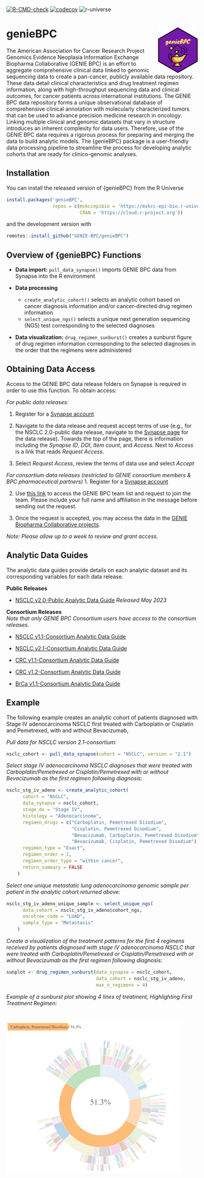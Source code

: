 
<!-- README.md is generated from README.Rmd. Please edit that file -->
<!-- badges: start -->

[![R-CMD-check](https://github.com/GENIE-BPC/genieBPC/workflows/R-CMD-check/badge.svg)](https://github.com/GENIE-BPC/genieBPC/actions)
[![codecov](https://codecov.io/gh/GENIE-BPC/genieBPC/branch/main/graph/badge.svg?token=431LhDhF5K)](https://codecov.io/gh/GENIE-BPC/genieBPC)
![r-universe](https://mskcc-epi-bio.r-universe.dev/badges/genieBPC)
<!-- badges: end -->

# genieBPC <img src="man/figures/geniebpc_hex_sticker.png" align="right" height="120" /></a>

The American Association for Cancer Research Project Genomics Evidence
Neoplasia Information Exchange Biopharma Collaborative (GENIE BPC) is an
effort to aggregate comprehensive clinical data linked to genomic
sequencing data to create a pan-cancer, publicly available data
repository. These data detail clinical characteristics and drug
treatment regimen information, along with high-throughput sequencing
data and clinical outcomes, for cancer patients across international
institutions. The GENIE BPC data repository forms a unique observational
database of comprehensive clinical annotation with molecularly
characterized tumors that can be used to advance precision medicine
research in oncology. Linking multiple clinical and genomic datasets
that vary in structure introduces an inherent complexity for data users.
Therefore, use of the GENIE BPC data requires a rigorous process for
preparing and merging the data to build analytic models. The {genieBPC}
package is a user-friendly data processing pipeline to streamline the
process for developing analytic cohorts that are ready for
clinico-genomic analyses.

## Installation

You can install the released version of {genieBPC} from the R Universe

``` r
install.packages('genieBPC', 
                 repos = c(mskccepibio = 'https://mskcc-epi-bio.r-universe.dev',
                           CRAN = 'https://cloud.r-project.org'))
```

and the development version with

``` r
remotes::install_github("GENIE-BPC/genieBPC")
```

## Overview of {genieBPC} Functions

-   **Data import:** `pull_data_synapse()` imports GENIE BPC data from
    Synapse into the R environment

-   **Data processing**

    -   `create_analytic_cohort()` selects an analytic cohort based on
        cancer diagnosis information and/or cancer-directed drug regimen
        information  
    -   `select_unique_ngs()` selects a unique next generation
        sequencing (NGS) test corresponding to the selected diagnoses

-   **Data visualization:** `drug_regimen_sunburst()` creates a sunburst
    figure of drug regimen information corresponding to the selected
    diagnoses in the order that the regimens were administered

## Obtaining Data Access

Access to the GENIE BPC data release folders on Synapse is required in
order to use this function. To obtain access:

*For public data releases:*

1.  Register for a [Synapse account](https://www.synapse.org/#)

2.  Navigate to the data release and request accept terms of use (e.g.,
    for the NSCLC 2.0-public data release, navigate to the [Synapse
    page](https://www.synapse.org/#!Synapse:syn27056697) for the data
    release). Towards the top of the page, there is information
    including the *Synapse ID*, *DOI*, *Item count*, and *Access.* Next
    to *Access* is a link that reads *Request Access*.

3.  Select *Request Access*, review the terms of data use and select
    *Accept*

*For consortium data releases (restricted to GENIE consortium members &
BPC pharmaceutical partners)* 1. Register for a [Synapse
account](https://www.synapse.org/#)

2.  Use [this link](https://www.synapse.org/#!Team:3399797) to access
    the GENIE BPC team list and request to join the team. Please include
    your full name and affiliation in the message before sending out the
    request.

3.  Once the request is accepted, you may access the data in the [GENIE
    Biopharma Collaborative
    projects](https://www.synapse.org/#!Synapse:syn21226493).

*Note: Please allow up to a week to review and grant access.*

## Analytic Data Guides

The analytic data guides provide details on each analytic dataset and
its corresponding variables for each data release.

**Public Releases**

-   [NSCLC v2.0-Public Analytic Data
    Guide](https://www.synapse.org/#!Synapse:syn30557304) *Released May
    2023*

**Consortium Releases**  
*Note that only GENIE BPC Consortium users have access to the consortium
releases.*  
- [NSCLC v1.1-Consortium Analytic Data
Guide](https://www.synapse.org/#!Synapse:syn23002641)

-   [NSCLC v2.1-Consortium Analytic Data
    Guide](https://www.synapse.org/#!Synapse:syn26008058)

-   [CRC v1.1-Consortium Analytic Data
    Guide](https://www.synapse.org/#!Synapse:syn23764204)

-   [CRC v1.2-Consortium Analytic Data
    Guide](https://www.synapse.org/#!Synapse:syn26077308)

-   [BrCa v1.1-Consortium Analytic Data
    Guide](https://www.synapse.org/#!Synapse:syn26077313)

## Example

The following example creates an analytic cohort of patients diagnosed
with Stage IV adenocarcinoma NSCLC first treated with Carboplatin or
Cisplatin and Pemetrexed, with and without Bevacizumab,

*Pull data for NSCLC version 2.1-consortium:*

``` r
nsclc_cohort <- pull_data_synapse(cohort = "NSCLC", version = "2.1")
```

*Select stage IV adenocarcinoma NSCLC diagnoses that were treated with
Carboplatin/Pemetrexed or Cisplatin/Pemetrexed with or without
Bevacizumab as the first regimen following diagnosis:*

``` r
nsclc_stg_iv_adeno <- create_analytic_cohort(
      cohort = "NSCLC",
      data_synapse = nsclc_cohort,
      stage_dx = "Stage IV",
      histology = "Adenocarcinoma",
      regimen_drugs = c("Carboplatin, Pemetrexed Disodium",
                        "Cisplatin, Pemetrexed Disodium",
                        "Bevacizumab, Carboplatin, Pemetrexed Disodium",
                        "Bevacizumab, Cisplatin, Pemetrexed Disodium"),
      regimen_type = "Exact",
      regimen_order = 1,
      regimen_order_type = "within cancer",
      return_summary = FALSE
    )
```

*Select one unique metastatic lung adenocarcinoma genomic sample per
patient in the analytic cohort returned above:*

``` r
nsclc_stg_iv_adeno_unique_sample <- select_unique_ngs( 
      data_cohort = nsclc_stg_iv_adeno$cohort_ngs, 
      oncotree_code = "LUAD",
      sample_type = "Metastasis"
    )
```

*Create a visualization of the treatment patterns for the first 4
regimens received by patients diagnosed with stage IV adenocarcinoma
NSCLC that were treated with Carboplatin/Pemetrexed or
Cisplatin/Pemetrexed with or without Bevacizumab as the first regimen
following diagnosis:*

``` r
sunplot <- drug_regimen_sunburst(data_synapse = nsclc_cohort,
                                 data_cohort = nsclc_stg_iv_adeno,
                                 max_n_regimens = 4)
```

*Example of a sunburst plot showing 4 lines of treatment, Highlighting
First Treatment Regimen:*

# <img src="man/figures/genieBPC_sunburst.png" height="400" /></a>
